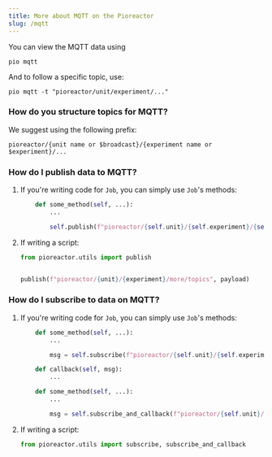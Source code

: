 ```yaml
---
title: More about MQTT on the Pioreactor
slug: /mqtt
---
```


You can view the MQTT data using
```
pio mqtt
```

And to follow a specific topic, use:
```
pio mqtt -t "pioreactor/unit/experiment/..."
```


### How do you structure topics for MQTT?

We suggest using the following prefix:

```
pioreactor/{unit name or $broadcast}/{experiment name or $experiment}/...
```


### How do I publish data to MQTT?

1. If you're writing code for `Job`, you can simply use `Job`'s methods:

   ```python
       def some_method(self, ...):
           ...

           self.publish(f"pioreactor/{self.unit}/{self.experiment}/{self.job_name}/more/topics", payload)

   ```

2. If writing a script:

    ```python
    from pioreactor.utils import publish


    publish(f"pioreactor/{unit}/{experiment}/more/topics", payload)

    ```


### How do I subscribe to data on MQTT?

1. If you're writing code for `Job`, you can simply use `Job`'s methods:

   ```python
       def some_method(self, ...):
           ...

           msg = self.subscribe(f"pioreactor/{self.unit}/{self.experiment}/{self.job_name}/more/topics")

   ```
   ```python
       def callback(self, msg):
           ...

       def some_method(self, ...):
           ...

           msg = self.subscribe_and_callback(f"pioreactor/{self.unit}/{self.experiment}/{self.job_name}/more/topics", self.callback)

   ```

2. If writing a script:

    ```python
    from pioreactor.utils import subscribe, subscribe_and_callback

    ```

